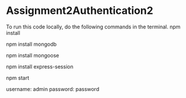 # Assignment2Authentication2
To run this code locally, do the following commands in the terminal.
npm install

npm install mongodb

npm install mongoose

npm install express-session

npm start


username: admin
password: password
